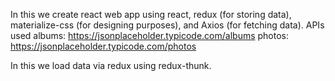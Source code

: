 In this we create react web app using react, redux (for storing data), materialize-css (for designing purposes), and Axios (for fetching data).
APIs used
albums: https://jsonplaceholder.typicode.com/albums
photos: https://jsonplaceholder.typicode.com/photos

In this we load data via redux using redux-thunk.
